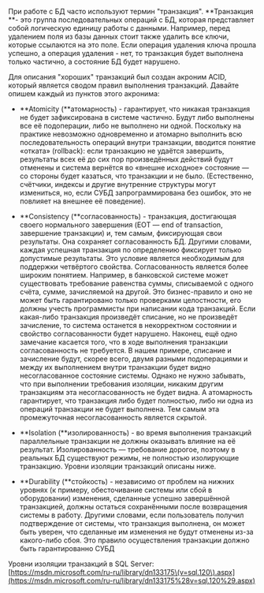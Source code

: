 При работе с БД часто используют термин "транзакция". **Транзакция **- это группа последовательных операций с БД, которая представляет собой логическую единицу работы с данными. Например, перед удалением поля из базы данных стоит также удалить все ключи, которые ссылаются на это поле. Если операция удаления ключа прошла успешно, а операция удаления - нет, то транзакция будет выполнена только частично, а состояние БД будет нарушено.

Для описания "хороших" транзакций был создан акроним ACID, который является сводом правил выполнения транзакций. Давайте опишем каждый из пунктов этого акронима:

* **Atomicity \(**атомарность\) - гарантирует, что никакая транзакция не будет зафиксирована в системе частично. Будут либо выполнены все её подоперации, либо не выполнено ни одной. Поскольку на практике невозможно одновременно и атомарно выполнить всю последовательность операций внутри транзакции, вводится понятие «отката» \(rollback\): если транзакцию не удаётся завершить, результаты всех её до сих пор произведённых действий будут отменены и система вернётся во «внешне исходное» состояние — со стороны будет казаться, что транзакции и не было. \(Естественно, счётчики, индексы и другие внутренние структуры могут измениться, но, если СУБД запрограммирована без ошибок, это не повлияет на внешнее её поведение\).
* **Сonsistency \(**согласованность\) - транзакция, достигающая своего нормального завершения \(EOT — end of transaction, завершение транзакции\) и, тем самым, фиксирующая свои результаты. Она сохраняет согласованность БД. Другими словами, каждая успешная транзакция по определению фиксирует только допустимые результаты. Это условие является необходимым для поддержки четвёртого свойства. Согласованность является более широким понятием. Например, в банковской системе может существовать требование равенства суммы, списываемой с одного счёта, сумме, зачисляемой на другой. Это бизнес-правило и оно не может быть гарантировано только проверками целостности, его должны учесть программисты при написании кода транзакций. Если какая-либо транзакция произведёт списание, но не произведёт зачисление, то система останется в некорректном состоянии и свойство согласованности будет нарушено. Наконец, ещё одно замечание касается того, что в ходе выполнения транзакции согласованность не требуется. В нашем примере, списание и зачисление будут, скорее всего, двумя разными подоперациями и между их выполнением внутри транзакции будет видно несогласованное состояние системы. Однако не нужно забывать, что при выполнении требования изоляции, никаким другим транзакциям эта несогласованность не будет видна. А атомарность гарантирует, что транзакция либо будет полностью, либо ни одна из операций транзакции не будет выполнена. Тем самым эта промежуточная несогласованность является скрытой.

* **Isolation \(**изолированность\) -  во время выполнения транзакций параллельные транзакции не должны оказывать влияние на её результат. Изолированность — требование дорогое, поэтому в реальных БД существуют режимы, не полностью изолирующие транзакцию. Уровни изоляции транзакций описаны ниже.

* **Durability \(**стойкость\) - независимо от проблем на нижних уровнях \(к примеру, обесточивание системы или сбой в оборудовании\) изменения, сделанные успешно завершённой транзакцией, должны остаться сохранёнными после возвращения системы в работу. Другими словами, если пользователь получил подтверждение от системы, что транзакция выполнена, он может быть уверен, что сделанные им изменения не будут отменены из-за какого-либо сбоя. Это правило осуществления транзакции должно быть гарантированно СУБД

Уровни изоляции транзакций в SQL Server: [https://msdn.microsoft.com/ru-ru/library/dn133175\(v=sql.120\).aspx](https://msdn.microsoft.com/ru-ru/library/dn133175%28v=sql.120%29.aspx)

